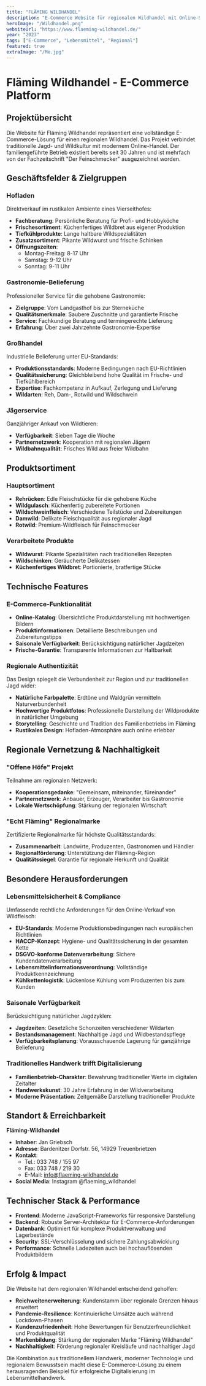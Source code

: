 ```yaml
---
title: "FLÄMING WILDHANDEL"
description: "E-Commerce Website für regionalen Wildhandel mit Online-Shop und Produktkatalog"
heroImage: "/Wildhandel.png"
websiteUrl: "https://www.flaeming-wildhandel.de/"
year: "2023"
tags: ["E-Commerce", "Lebensmittel", "Regional"]
featured: true
extraImage: "/Me.jpg"
---
```


# Fläming Wildhandel - E-Commerce Platform

## Projektübersicht

Die Website für Fläming Wildhandel repräsentiert eine vollständige E-Commerce-Lösung für einen regionalen Wildhandel. Das Projekt verbindet traditionelle Jagd- und Wildkultur mit modernem Online-Handel. Der familiengeführte Betrieb existiert bereits seit 30 Jahren und ist mehrfach von der Fachzeitschrift "Der Feinschmecker" ausgezeichnet worden.

## Geschäftsfelder & Zielgruppen

### Hofladen
Direktverkauf im rustikalen Ambiente eines Vierseithofes:
- **Fachberatung**: Persönliche Beratung für Profi- und Hobbyköche
- **Frischesortiment**: Küchenfertiges Wildbret aus eigener Produktion
- **Tiefkühlprodukte**: Lange haltbare Wildspezialitäten
- **Zusatzsortiment**: Pikante Wildwurst und frische Schinken
- **Öffnungszeiten**: 
  - Montag-Freitag: 8-17 Uhr
  - Samstag: 9-12 Uhr
  - Sonntag: 9-11 Uhr

### Gastronomie-Belieferung
Professioneller Service für die gehobene Gastronomie:
- **Zielgruppe**: Vom Landgasthof bis zur Sterneküche
- **Qualitätsmerkmale**: Saubere Zuschnitte und garantierte Frische
- **Service**: Fachkundige Beratung und termingerechte Lieferung
- **Erfahrung**: Über zwei Jahrzehnte Gastronomie-Expertise

### Großhandel
Industrielle Belieferung unter EU-Standards:
- **Produktionsstandards**: Moderne Bedingungen nach EU-Richtlinien
- **Qualitätssicherung**: Gleichbleibend hohe Qualität im Frische- und Tiefkühlbereich
- **Expertise**: Fachkompetenz in Aufkauf, Zerlegung und Lieferung
- **Wildarten**: Reh, Dam-, Rotwild und Wildschwein

### Jägerservice
Ganzjähriger Ankauf von Wildtieren:
- **Verfügbarkeit**: Sieben Tage die Woche
- **Partnernetzwerk**: Kooperation mit regionalen Jägern
- **Wildbahnqualität**: Frisches Wild aus freier Wildbahn

## Produktsortiment

### Hauptsortiment
- **Rehrücken**: Edle Fleischstücke für die gehobene Küche
- **Wildgulasch**: Küchenfertig zubereitete Portionen
- **Wildschweinfleisch**: Verschiedene Teilstücke und Zubereitungen
- **Damwild**: Delikate Fleischqualität aus regionaler Jagd
- **Rotwild**: Premium-Wildfleisch für Feinschmecker

### Verarbeitete Produkte
- **Wildwurst**: Pikante Spezialitäten nach traditionellen Rezepten
- **Wildschinken**: Geräucherte Delikatessen
- **Küchenfertiges Wildbret**: Portionierte, bratfertige Stücke

## Technische Features

### E-Commerce-Funktionalität
- **Online-Katalog**: Übersichtliche Produktdarstellung mit hochwertigen Bildern
- **Produktinformationen**: Detaillierte Beschreibungen und Zubereitungstipps
- **Saisonale Verfügbarkeit**: Berücksichtigung natürlicher Jagdzeiten
- **Frische-Garantie**: Transparente Informationen zur Haltbarkeit

### Regionale Authentizität
Das Design spiegelt die Verbundenheit zur Region und zur traditionellen Jagd wider:

- **Natürliche Farbpalette**: Erdtöne und Waldgrün vermitteln Naturverbundenheit
- **Hochwertige Produktfotos**: Professionelle Darstellung der Wildprodukte in natürlicher Umgebung
- **Storytelling**: Geschichte und Tradition des Familienbetriebs im Fläming
- **Rustikales Design**: Hofladen-Atmosphäre auch online erlebbar

## Regionale Vernetzung & Nachhaltigkeit

### "Offene Höfe" Projekt
Teilnahme am regionalen Netzwerk:
- **Kooperationsgedanke**: "Gemeinsam, miteinander, füreinander"
- **Partnernetzwerk**: Anbauer, Erzeuger, Verarbeiter bis Gastronomie
- **Lokale Wertschöpfung**: Stärkung der regionalen Wirtschaft

### "Echt Fläming" Regionalmarke
Zertifizierte Regionalmarke für höchste Qualitätsstandards:
- **Zusammenarbeit**: Landwirte, Produzenten, Gastronomen und Händler
- **Regionalförderung**: Unterstützung der Fläming-Region
- **Qualitätssiegel**: Garantie für regionale Herkunft und Qualität

## Besondere Herausforderungen

### Lebensmittelsicherheit & Compliance
Umfassende rechtliche Anforderungen für den Online-Verkauf von Wildfleisch:
- **EU-Standards**: Moderne Produktionsbedingungen nach europäischen Richtlinien
- **HACCP-Konzept**: Hygiene- und Qualitätssicherung in der gesamten Kette
- **DSGVO-konforme Datenverarbeitung**: Sichere Kundendatenverarbeitung
- **Lebensmittelinformationsverordnung**: Vollständige Produktkennzeichnung
- **Kühlkettenlogistik**: Lückenlose Kühlung vom Produzenten bis zum Kunden

### Saisonale Verfügbarkeit
Berücksichtigung natürlicher Jagdzyklen:
- **Jagdzeiten**: Gesetzliche Schonzeiten verschiedener Wildarten
- **Bestandsmanagement**: Nachhaltige Jagd und Wildbestandspflege
- **Verfügbarkeitsplanung**: Vorausschauende Lagerung für ganzjährige Belieferung

### Traditionelles Handwerk trifft Digitalisierung
- **Familienbetrieb-Charakter**: Bewahrung traditioneller Werte im digitalen Zeitalter
- **Handwerkskunst**: 30 Jahre Erfahrung in der Wildverarbeitung
- **Moderne Präsentation**: Zeitgemäße Darstellung traditioneller Produkte

## Standort & Erreichbarkeit

**Fläming-Wildhandel**
- **Inhaber**: Jan Griebsch
- **Adresse**: Bardenitzer Dorfstr. 56, 14929 Treuenbrietzen
- **Kontakt**: 
  - Tel.: 033 748 / 155 97
  - Fax: 033 748 / 219 30
  - E-Mail: info@flaeming-wildhandel.de
- **Social Media**: Instagram @flaeming_wildhandel

## Technischer Stack & Performance

- **Frontend**: Moderne JavaScript-Frameworks für responsive Darstellung
- **Backend**: Robuste Server-Architektur für E-Commerce-Anforderungen
- **Datenbank**: Optimiert für komplexe Produktverwaltung und Lagerbestände
- **Security**: SSL-Verschlüsselung und sichere Zahlungsabwicklung
- **Performance**: Schnelle Ladezeiten auch bei hochauflösenden Produktbildern

## Erfolg & Impact

Die Website hat dem regionalen Wildhandel entscheidend geholfen:
- **Reichweitenerweiterung**: Kundenstamm über regionale Grenzen hinaus erweitert
- **Pandemie-Resilience**: Kontinuierliche Umsätze auch während Lockdown-Phasen
- **Kundenzufriedenheit**: Hohe Bewertungen für Benutzerfreundlichkeit und Produktqualität
- **Markenbildung**: Stärkung der regionalen Marke "Fläming Wildhandel"
- **Nachhaltigkeit**: Förderung regionaler Kreisläufe und nachhaltiger Jagd

Die Kombination aus traditionellem Handwerk, moderner Technologie und regionalem Bewusstsein macht diese E-Commerce-Lösung zu einem herausragenden Beispiel für erfolgreiche Digitalisierung im Lebensmittelhandwerk.
